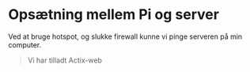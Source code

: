 # Opsætning mellem Pi og server

Ved at bruge hotspot, og slukke firewall kunne vi pinge serveren på min computer.
>Vi har tilladt Actix-web 
